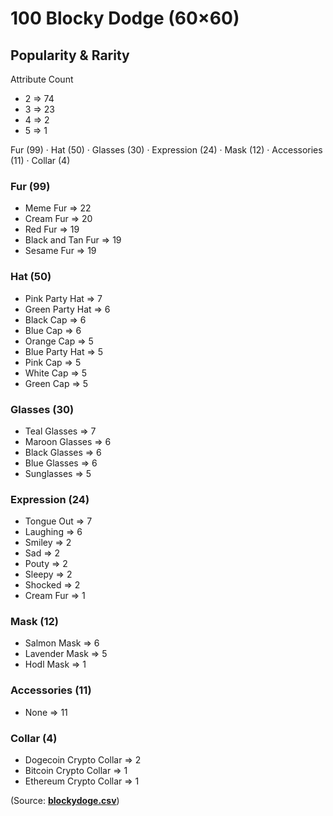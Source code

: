 # 100 Blocky Dodge (60×60)



## Popularity & Rarity

Attribute Count

- 2 => 74
- 3 => 23
- 4 => 2
- 5 => 1

Fur (99) ·
Hat (50) ·
Glasses (30) ·
Expression (24) ·
Mask (12) ·
Accessories (11) ·
Collar (4)


### Fur (99)
- Meme Fur => 22
- Cream Fur => 20
- Red Fur => 19
- Black and Tan Fur => 19
- Sesame Fur => 19

### Hat (50)
- Pink Party Hat => 7
- Green Party Hat => 6
-  Black Cap => 6
-  Blue Cap => 6
-  Orange Cap => 5
-  Blue Party Hat => 5
-  Pink Cap => 5
-  White Cap => 5
-  Green Cap => 5


### Glasses (30)
-  Teal Glasses => 7
-  Maroon Glasses => 6
-  Black Glasses => 6
-  Blue Glasses => 6
-  Sunglasses => 5


### Expression (24)
- Tongue Out => 7
- Laughing => 6
- Smiley => 2
- Sad => 2
- Pouty => 2
- Sleepy => 2
- Shocked => 2
- Cream Fur => 1

### Mask (12)
- Salmon Mask => 6
- Lavender Mask => 5
- Hodl Mask => 1

### Accessories (11)
- None => 11

### Collar (4)
- Dogecoin Crypto Collar => 2
- Bitcoin Crypto Collar => 1
- Ethereum Crypto Collar => 1


(Source: [**blockydoge.csv**](blockydoge.csv))


